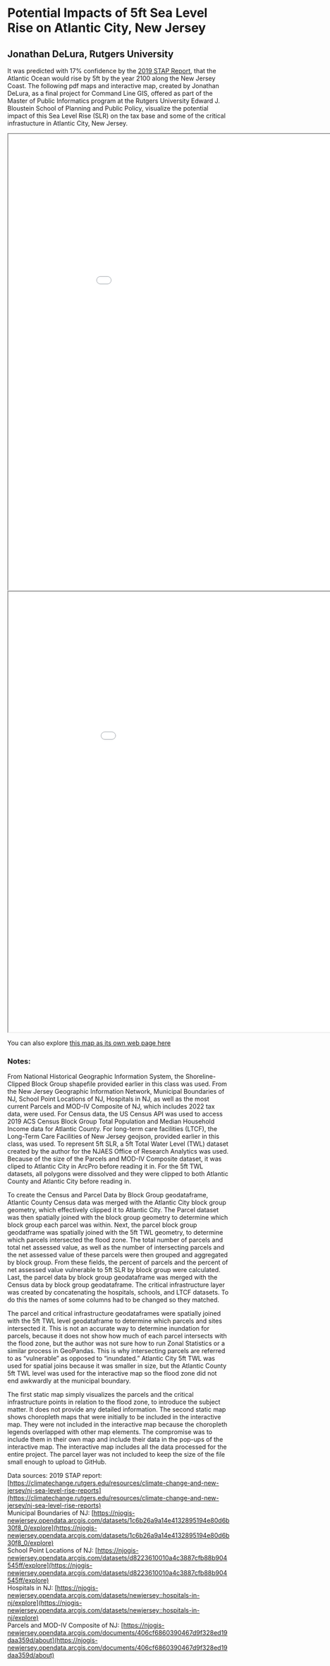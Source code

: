 # Potential Impacts of 5ft Sea Level Rise on Atlantic City, New Jersey<br/>
## Jonathan DeLura, Rutgers University

It was predicted with 17% confidence by the [2019 STAP Report](https://climatechange.rutgers.edu/resources/climate-change-and-new-jersey/nj-sea-level-rise-reports), that the Atlantic Ocean would rise by 5ft by the year 2100 along the New Jersey Coast. The following pdf maps and interactive map, created by Jonathan DeLura, as a final project for Command Line GIS, offered as part of the Master of Public Informatics program at the Rutgers University Edward J. Bloustein School of Planning and Public Policy, visualize the potential impact of this Sea Level Rise (SLR) on the tax base and some of the critical infrastucture in Atlantic City, New Jersey.

<iframe src="Atlantic_City_5ft_SLR.pdf" width = "1000" height = "1035"></iframe><br/>

<iframe src="Atlantic_City_Parcel_Census_BG.pdf" width = "1020" height = "1000"></iframe><br/>

You can also explore [this map as its own web page here](Atlantic_City_5ft_SLR.html)

### Notes:

From National Historical Geographic Information System, the Shoreline-Clipped Block Group shapefile provided earlier in this class was used. From the New Jersey Geographic Information Network, Municipal Boundaries of NJ, School Point Locations of NJ, Hospitals in NJ, as well as the most current Parcels and MOD-IV Composite of NJ, which includes 2022 tax data, were used. For Census data, the US Census API was used to access 2019 ACS Census Block Group Total Population and Median Household Income data for Atlantic County. For long-term care facilities (LTCF), the Long-Term Care Facilities of New Jersey geojson, provided earlier in this class, was used. To represent 5ft SLR, a 5ft Total Water Level (TWL) dataset created by the author for the NJAES Office of Research Analytics was used.
Because of the size of the Parcels and MOD-IV Composite dataset, it was cliped to Atlantic City in ArcPro before reading it in. For the 5ft TWL datasets, all polygons were dissolved and they were clipped to both Atlantic County and Atlantic City before reading in.

To create the Census and Parcel Data by Block Group geodataframe, Atlantic County Census data was merged with the Atlantic City block group geometry, which effectively clipped it to Atlantic City. The Parcel dataset was then spatially joined with the block group geometry to determine which block group each parcel was within. Next, the parcel block group geodatframe was spatially joined with the 5ft TWL geometry, to determine which parcels intersected the flood zone. The total number of parcels and total net assessed value, as well as the number of intersecting parcels and the net assessed value of these parcels were then grouped and aggregated by block group. From these fields, the percent of parcels and the percent of net assessed value vulnerable to 5ft SLR by block group were calculated. Last, the parcel data by block group geodataframe was merged with the Census data by block group geodataframe. The critical infrastructure layer was created by concatenating the hospitals, schools, and LTCF datasets. To do this the names of some columns had to be changed so they matched.

The parcel and critical infrastructure geodataframes were spatially joined with the 5ft TWL level geodataframe to determine which parcels and sites intersected it. This is not an accurate way to determine inundation for parcels, because it does not show how much of each parcel intersects with the flood zone, but the author was not sure how to run Zonal Statistics or a similar process in GeoPandas. This is why intersecting parcels are referred to as “vulnerable” as opposed to “inundated.” Atlantic City 5ft TWL was used for spatial joins because it was smaller in size, but the Atlantic County 5ft TWL level was used for the interactive map so the flood zone did not end awkwardly at the municipal boundary. 

The first static map simply visualizes the parcels and the critical infrastructure points in relation to the flood zone, to introduce the subject matter. It does not provide any detailed information. The second static map shows choropleth maps that were initially to be included in the interactive map. They were not included in the interactive map because the choropleth legends overlapped with other map elements. The compromise was to include them in their own map and include their data in the pop-ups of the interactive map. The interactive map includes all the data processed for the entire project. The parcel layer was not included to keep the size of the file small enough to upload to GitHub.

Data sources:
2019 STAP report: [https://climatechange.rutgers.edu/resources/climate-change-and-new-jersey/nj-sea-level-rise-reports](https://climatechange.rutgers.edu/resources/climate-change-and-new-jersey/nj-sea-level-rise-reports)<br/>
Municipal Boundaries of NJ: [https://njogis-newjersey.opendata.arcgis.com/datasets/1c6b26a9a14e4132895194e80d6b30f8_0/explore](https://njogis-newjersey.opendata.arcgis.com/datasets/1c6b26a9a14e4132895194e80d6b30f8_0/explore)<br/>
School Point Locations of NJ: [https://njogis-newjersey.opendata.arcgis.com/datasets/d8223610010a4c3887cfb88b904545ff/explore](https://njogis-newjersey.opendata.arcgis.com/datasets/d8223610010a4c3887cfb88b904545ff/explore)<br/>
Hospitals in NJ: [https://njogis-newjersey.opendata.arcgis.com/datasets/newjersey::hospitals-in-nj/explore](https://njogis-newjersey.opendata.arcgis.com/datasets/newjersey::hospitals-in-nj/explore)<br/>
Parcels and MOD-IV Composite of NJ: [https://njogis-newjersey.opendata.arcgis.com/documents/406cf6860390467d9f328ed19daa359d/about](https://njogis-newjersey.opendata.arcgis.com/documents/406cf6860390467d9f328ed19daa359d/about)<br/>

